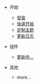 * 开始
  * [安装](install.md)
  * [快速开始](quickstart.md)
  * [定制主题](themes.md)
  * [更新日志](versions.md)

* 组件

  * [更新中...]()

* 其他

  * more...